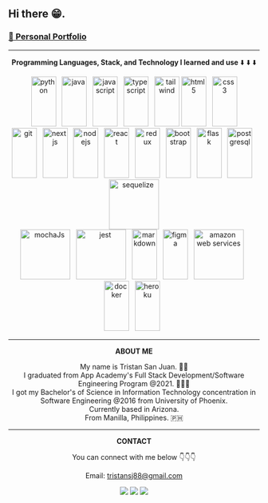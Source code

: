 ## Hi there 😁.

### [💼  Personal Portfolio](https://tristan-88.github.io/)

-----



 <div align="center" justify-content="space-between">

**Programming Languages, Stack, and Technology I learned and use** ⬇️ ⬇️ ⬇️
     
 <div>
<!--         <img src="https://cdn.jsdelivr.net/gh/devicons/devicon/icons/bash/bash-original.svg" height="100" width="50" alt="bash" /> &nbsp; -->
        <img src="https://cdn.jsdelivr.net/gh/devicons/devicon/icons/python/python-original-wordmark.svg" height="100" width="50" alt="python" /> &nbsp;
        <img src="https://cdn.jsdelivr.net/gh/devicons/devicon/icons/java/java-original-wordmark.svg" height="100" width="50" alt="java" /> &nbsp;
        <img src="https://cdn.jsdelivr.net/gh/devicons/devicon/icons/javascript/javascript-original.svg" height="100" width="50" alt="javascript" /> &nbsp;
        <img src="https://cdn.jsdelivr.net/gh/devicons/devicon/icons/typescript/typescript-original.svg" height="100" width="50" alt="typescript" /> &nbsp;
        <img src="https://cdn.jsdelivr.net/gh/devicons/devicon/icons/tailwindcss/tailwindcss-plain.svg"  height="100" width="50" alt="tailwind" />
        <img src="https://cdn.jsdelivr.net/gh/devicons/devicon/icons/html5/html5-original-wordmark.svg" height="100" width="50" alt="html5" /> &nbsp;
        <img src="https://cdn.jsdelivr.net/gh/devicons/devicon/icons/css3/css3-original-wordmark.svg" height="100" width="50" alt="css3" />
      </div>
      <div>
         <img src="https://cdn.jsdelivr.net/gh/devicons/devicon/icons/git/git-original-wordmark.svg" height="100" width="50" alt="git" /> &nbsp;
         <img src="https://cdn.jsdelivr.net/gh/devicons/devicon/icons/nextjs/nextjs-original.svg"  height="100" width="50" alt="nextjs" /> &nbsp;
        <img src="https://cdn.jsdelivr.net/gh/devicons/devicon/icons/nodejs/nodejs-original.svg" height="100" width="50" alt="nodejs" /> &nbsp;
        <img src="https://cdn.jsdelivr.net/gh/devicons/devicon/icons/react/react-original-wordmark.svg" height="100" width="50" alt="react" /> &nbsp;
        <img src="https://cdn.jsdelivr.net/gh/devicons/devicon/icons/redux/redux-original.svg" height="100" width="50" alt="redux" /> &nbsp;
        <img src="https://cdn.jsdelivr.net/gh/devicons/devicon/icons/bootstrap/bootstrap-plain-wordmark.svg" height="100" width="50" alt="bootstrap" /> &nbsp;
        <img src="https://cdn.jsdelivr.net/gh/devicons/devicon/icons/flask/flask-original-wordmark.svg" height="100" width="50" alt="flask" /> &nbsp;
        <img src="https://cdn.jsdelivr.net/gh/devicons/devicon/icons/postgresql/postgresql-original-wordmark.svg" height="100" width="50" alt="postgresql" /> &nbsp;
        <img src="https://cdn.jsdelivr.net/gh/devicons/devicon/icons/sequelize/sequelize-original-wordmark.svg" height="100" width="100" alt="sequelize" />
      </div>
      <div>
        <img src="https://cdn.jsdelivr.net/gh/devicons/devicon/icons/mocha/mocha-plain.svg" height="100" width="100" alt="mochaJs" /> &nbsp;
        <img src="https://cdn.jsdelivr.net/gh/devicons/devicon/icons/jest/jest-plain.svg" height="100" width="100" alt="jest" /> &nbsp;
        <img src="https://cdn.jsdelivr.net/gh/devicons/devicon/icons/markdown/markdown-original.svg" height="100" width="50" alt="markdown" /> &nbsp;   
<!--         <img src="https://cdn.jsdelivr.net/gh/devicons/devicon/icons/matlab/matlab-original.svg" height="100" width="50" alt="matlab" /> &nbsp; -->
        <img src="https://cdn.jsdelivr.net/gh/devicons/devicon/icons/figma/figma-original.svg" height="100" width="50" alt="figma" /> &nbsp;
        <img src="https://cdn.jsdelivr.net/gh/devicons/devicon/icons/amazonwebservices/amazonwebservices-original-wordmark.svg" height="100" width="100" alt="amazon web services" /> &nbsp;
        <img src="https://cdn.jsdelivr.net/gh/devicons/devicon/icons/docker/docker-original-wordmark.svg" height="100" width="50" alt="docker" /> &nbsp;
        <img src="https://cdn.jsdelivr.net/gh/devicons/devicon/icons/heroku/heroku-original-wordmark.svg" height="100" width="50" alt="heroku" /> &nbsp;
<!--         <img src="https://cdn.jsdelivr.net/gh/devicons/devicon/icons/gatsby/gatsby-original-wordmark.svg" height="100" width="100" alt="gatsby" /> -->
      </div>
    </div>


-------

 <div align="center" justify-content="space-between">



**ABOUT ME**

My name is Tristan San Juan. 🏳️‍🌈\
I graduated from App Academy's Full Stack Development/Software Engineering Program @2021. 👨🏻‍💻\
I got my Bachelor's of Science in Information Technology concentration in Software Engineering @2016 from University of Phoenix.\
Currently based in Arizona.\
From Manilla, Philippines. 🇵🇭

-------

**CONTACT**

You can connect with me below 👇👇👇

Email: tristansj88@gmail.com



[<img src="https://img.shields.io/badge/GitHub-181717?style=for-the-badge&logo=github&logoColor=black">](https://github.com/tristan-88)
[<img src="https://img.shields.io/badge/LinkedIn-0A66C2?style=for-the-badge&logo=linkedin&logoColor=lightblue">](https://www.linkedin.com/in/tristan-san-juan-75337920b/)
[<img src="https://img.shields.io/badge/AngelList-000000?style=for-the-badge&logo=angellist&logoColor=darkgray">](https://angel.co/u/tristan-san-juan)
> 
> </div>
> <!--
**tristan-88/tristan-88** is a ✨ _special_ ✨ repository because its `README.md` (this file) appears on your GitHub profile.

Here are some ideas to get you started:
https://simpleicons.org/- 


🔭 I’m currently working on ...
- 🌱 I’m currently learning ...
- 👯 I’m looking to collaborate on ...
- 🤔 I’m looking for help with ...
- 💬 Ask me about ...
- 📫 How to reach me: ...
- 😄 Pronouns: ...
- ⚡ Fun fact: ...
-->
